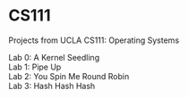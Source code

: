 # CS111
Projects from UCLA CS111: Operating Systems

Lab 0: A Kernel Seedling <br>
Lab 1: Pipe Up <br>
Lab 2: You Spin Me Round Robin <br>
Lab 3: Hash Hash Hash <br>
